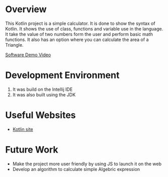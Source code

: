 # Overview

This Kotlin project is a simple calculator. It is done to show the syntax of Kotlin.
It shows the use of class, functions and variable use in the language. It take the value 
of two numbers form the user and perform basic math functions. It also has 
an option where you can calculate the area of a Triangle.


[Software Demo Video](https://youtu.be/KhLeRo2jW60)

# Development Environment
1. It was build on the Intellij IDE
2. It was also built using the JDK

# Useful Websites

* [Kotlin site](https://kotlinlang.org/docs/reference/)


# Future Work

* Make the project more user friendly by using JS to launch it on the web
* Develop an algorithm to calculate simple Algebric expression
